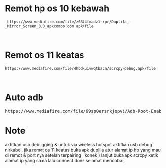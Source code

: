 # Remot hp os 10 kebawah
<pre><code> https://www.mediafire.com/file/z63l4fmadz1rrpr/Duplila_-_Mirror_Screen_3.0_apkcombo.com.apk/file</code></pre>
<br>

# Remot os 11 keatas
<pre><code>https://www.mediafire.com/file/4hbdku1vwqtbacn/scrcpy-debug.apk/file</code></pre>
<br>


# Auto adb
<pre>https://www.mediafire.com/file/69sp0ersrkjopvi/Adb-Root-Enabler-1.2-mtp.zip/file</code></pre>

# Note 
aktifkan usb debugging & untuk via wireless hotspot aktifkan usb debug nirkabel, jika remot os 11 keatas buka apk duplila atur alamat ip hp yang mau di remot & port nya setelah terpairing ( konek ) lanjut buka apk scrcpy ketik alamat ip yang sama lalu connect done selamat mencoba:)
